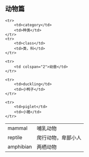 ## 动物篇


<table>
	<tr><td>mammal</td><td>哺乳动物</td></tr>
	<tr><td>reptile</td><td>爬行动物，卑鄙小人</td></tr>
	<tr><td>amphibian</td><td>两栖动物</td></tr>

	<tr>
		<td>category</td>
		<td>种类</td>
	</tr>
	<tr>
		<td>class</td>
		<td>类，科</td>
	</tr>

	<tr>
		<td colspan="2">幼兽</td>
	</tr>

	<tr>
		<td>duckling</td>
		<td>小鸭子</td>
	</tr>

	<tr>
		<td>piglet</td>
		<td>小猪</td>
	</tr>

</table>